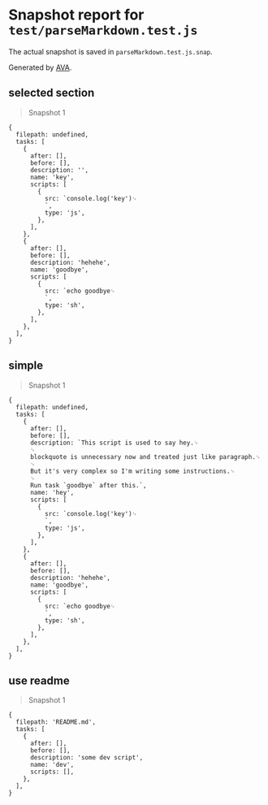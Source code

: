 # Snapshot report for `test/parseMarkdown.test.js`

The actual snapshot is saved in `parseMarkdown.test.js.snap`.

Generated by [AVA](https://ava.li).

## selected section

> Snapshot 1

    {
      filepath: undefined,
      tasks: [
        {
          after: [],
          before: [],
          description: '',
          name: 'key',
          scripts: [
            {
              src: `console.log('key')␊
              `,
              type: 'js',
            },
          ],
        },
        {
          after: [],
          before: [],
          description: 'hehehe',
          name: 'goodbye',
          scripts: [
            {
              src: `echo goodbye␊
              `,
              type: 'sh',
            },
          ],
        },
      ],
    }

## simple

> Snapshot 1

    {
      filepath: undefined,
      tasks: [
        {
          after: [],
          before: [],
          description: `This script is used to say hey.␊
          ␊
          blockquote is unnecessary now and treated just like paragraph.␊
          ␊
          But it's very complex so I'm writing some instructions.␊
          ␊
          Run task `goodbye` after this.`,
          name: 'hey',
          scripts: [
            {
              src: `console.log('key')␊
              `,
              type: 'js',
            },
          ],
        },
        {
          after: [],
          before: [],
          description: 'hehehe',
          name: 'goodbye',
          scripts: [
            {
              src: `echo goodbye␊
              `,
              type: 'sh',
            },
          ],
        },
      ],
    }

## use readme

> Snapshot 1

    {
      filepath: 'README.md',
      tasks: [
        {
          after: [],
          before: [],
          description: 'some dev script',
          name: 'dev',
          scripts: [],
        },
      ],
    }
